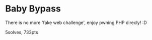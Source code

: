 # Baby Bypass  
There is no more 'fake web challenge', enjoy pwning PHP direcly! :D  

5solves, 733pts
